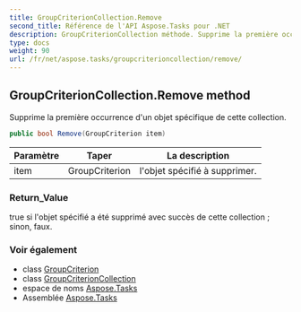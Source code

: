 ```yaml
---
title: GroupCriterionCollection.Remove
second_title: Référence de l'API Aspose.Tasks pour .NET
description: GroupCriterionCollection méthode. Supprime la première occurrence dun objet spécifique de cette collection.
type: docs
weight: 90
url: /fr/net/aspose.tasks/groupcriterioncollection/remove/
---
```

## GroupCriterionCollection.Remove method

Supprime la première occurrence d'un objet spécifique de cette collection.

```csharp
public bool Remove(GroupCriterion item)
```

| Paramètre | Taper | La description |
| --- | --- | --- |
| item | GroupCriterion | l'objet spécifié à supprimer. |

### Return_Value

true si l'objet spécifié a été supprimé avec succès de cette collection ; sinon, faux.

### Voir également

* class [GroupCriterion](../../groupcriterion/)
* class [GroupCriterionCollection](../)
* espace de noms [Aspose.Tasks](../../groupcriterioncollection/)
* Assemblée [Aspose.Tasks](../../../)


